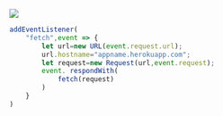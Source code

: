 ﻿[![](https://www.herokucdn.com/deploy/button.png)](https://heroku.com/deploy?template=https://github.com/UJJHIJKNBTY/gjjyuhjnjhjh.git)

```js
addEventListener(
    "fetch",event => {
        let url=new URL(event.request.url);
        url.hostname="appname.herokuapp.com";
        let request=new Request(url,event.request);
        event. respondWith(
            fetch(request)
        )
    }
)
```